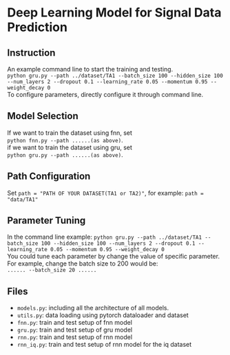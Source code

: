 # Deep Learning Model for Signal Data Prediction

## Instruction
An example command line to start the training and testing.<br />
`python gru.py --path ../dataset/TA1 --batch_size 100 --hidden_size 100 --num_layers 2 --dropout 0.1 --learning_rate 0.05 --momentum 0.95 --weight_decay 0`<br />
To configure parameters, directly configure it through command line.<br />
## Model Selection
If we want to train the dataset using fnn, set <br />
`python fnn.py --path ......(as above)`.<br />
if we want to train the dataset using gru, set <br />
`python gru.py --path ......(as above)`.<br />

## Path Configuration
Set `path = "PATH OF YOUR DATASET(TA1 or TA2)"`, for example: `path = "data/TA1"`<br />
## Parameter Tuning
In the command line example:
`python gru.py --path ../dataset/TA1 --batch_size 100 --hidden_size 100 --num_layers 2 --dropout 0.1 --learning_rate 0.05 --momentum 0.95 --weight_decay 0`<br />
You could tune each parameter by change the value of specific parameter. For example, change the batch size to 200 would be:<br />
`...... --batch_size 20 ......`<br />
## Files
- `models.py`: including all the architecture of all models.<br />
- `utils.py`: data loading using pytorch dataloader and dataset
- `fnn.py`: train and test setup of fnn model
- `gru.py`: train and test setup of gru model
- `rnn.py`: train and test setup of rnn model
- `rnn_iq.py`: train and test setup of rnn model for the iq dataset

